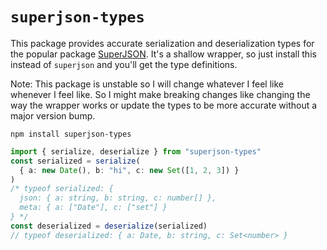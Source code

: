 # `superjson-types`

This package provides accurate serialization and deserialization types for the popular package [SuperJSON]. It's a shallow wrapper, so just install this instead of `superjson` and you'll get the type definitions.

Note: This package is unstable so I will change whatever I feel like whenever I feel like. So I might make breaking changes like changing the way the wrapper works or update the types to be more accurate without a major version bump.

```
npm install superjson-types
```
```typescript
import { serialize, deserialize } from "superjson-types"
const serialized = serialize(
  { a: new Date(), b: "hi", c: new Set([1, 2, 3]) }
)
/* typeof serialized: {
  json: { a: string, b: string, c: number[] },
  meta: { a: ["Date"], c: ["set"] }
} */
const deserialized = deserialize(serialized)
// typeof deserialized: { a: Date, b: string, c: Set<number> }
```

[SuperJSON]: https://github.com/blitz-js/superjson
